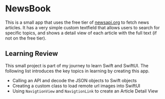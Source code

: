 # NewsBook

This is a small app that uses the free tier of [newsapi.org](https://newsapi.org/) to fetch news articles. It has a very simple custom textfield that allows users to search for specific topics, and shows a detail view of each article with the full text (if not on the free tier).

## Learning Review
This small project is part of my journey to learn Swift and SwiftUI. The following list introduces the key topics in learning by creating this app.

- Calling an API and decode the JSON objects to Swift objects
- Creating a custom class to load remote url images into SwiftUI
- Using `NavigtionView` and `NavigtionLink` to create an Article Detail View
